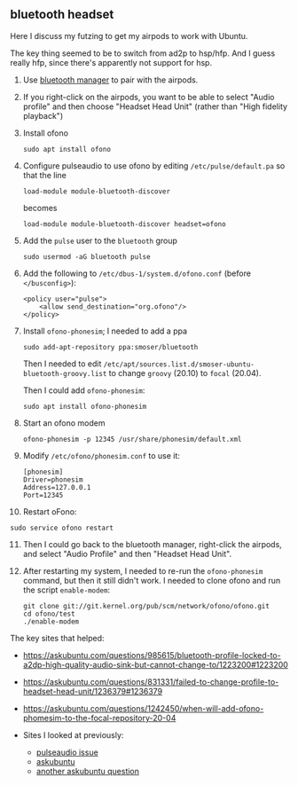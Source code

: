 ## bluetooth headset

Here I discuss my futzing to get my airpods to work with Ubuntu.

The key thing seemed to be to switch from ad2p to hsp/hfp. And I guess
really hfp, since there's apparently not support for hsp.

1. Use [bluetooth
   manager](https://askubuntu.com/questions/831331/failed-to-change-profile-to-headset-head-unit/1236379#1236379)
   to pair with the airpods.

2. If you right-click on the airpods, you want to be able to select
   "Audio profile" and then choose "Headset Head Unit" (rather than
   "High fidelity playback")

3. Install ofono

   ```shell
   sudo apt install ofono
   ```

4. Configure pulseaudio to use ofono by editing
   `/etc/pulse/default.pa` so that the line

   ```
   load-module module-bluetooth-discover
   ```

   becomes

   ```
   load-module module-bluetooth-discover headset=ofono
   ```

5. Add the `pulse` user to the `bluetooth` group

   ```shell
   sudo usermod -aG bluetooth pulse
   ```

6. Add the following to `/etc/dbus-1/system.d/ofono.conf` (before
   `</busconfig>`):

   ```
   <policy user="pulse">
       <allow send_destination="org.ofono"/>
   </policy>
   ```

7. Install `ofono-phonesim`; I needed to add a ppa

   ```shell
   sudo add-apt-repository ppa:smoser/bluetooth
   ```

   Then I needed to edit `/etc/apt/sources.list.d/smoser-ubuntu-bluetooth-groovy.list`
   to change `groovy` (20.10) to `focal` (20.04).

   Then I could add `ofono-phonesim`:

   ```shell
   sudo apt install ofono-phonesim
   ```

8. Start an ofono modem

   ```shell
   ofono-phonesim -p 12345 /usr/share/phonesim/default.xml
   ```

9. Modify `/etc/ofono/phonesim.conf` to use it:

   ```
   [phonesim]
   Driver=phonesim
   Address=127.0.0.1
   Port=12345
   ```

10. Restart oFono:

   ```shell
   sudo service ofono restart
   ```

11. Then I could go back to the bluetooth manager, right-click the
    airpods, and select "Audio Profile" and then "Headset Head Unit".

12. After restarting my system, I needed to re-run the
    `ofono-phonesim` command, but then it still didn't work. I needed
    to clone ofono and run the script `enable-modem`:

    ```shell
    git clone git://git.kernel.org/pub/scm/network/ofono/ofono.git
    cd ofono/test
    ./enable-modem
    ```

The key sites that helped:
- <https://askubuntu.com/questions/985615/bluetooth-profile-locked-to-a2dp-high-quality-audio-sink-but-cannot-change-to/1223200#1223200>
- <https://askubuntu.com/questions/831331/failed-to-change-profile-to-headset-head-unit/1236379#1236379>
- <https://askubuntu.com/questions/1242450/when-will-add-ofono-phomesim-to-the-focal-repository-20-04>

- Sites I looked at previously:

  - [pulseaudio issue](https://gitlab.freedesktop.org/pulseaudio/pulseaudio/-/issues/81)
  - [askubuntu](https://askubuntu.com/questions/1085480/bluetooth-headphones-switches-from-a2dp-sink-to-hsp-hfp-when-starting-voip-a)
  - [another askubuntu question](https://askubuntu.com/questions/354383/headphones-microphone-is-not-working)
